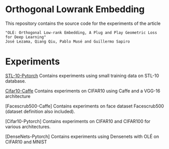# Orthogonal Lowrank Embedding

This repository contains the source code for the experiments of the article

    "OLÉ: Orthogonal Low-rank Embedding, A Plug and Play Geometric Loss for Deep Learning" 
    José Lezama, Qiang Qiu, Pablo Musé and Guillermo Sapiro

# Experiments


[STL-10-Pytorch](stl10)  Contains experiments using small training data on STL-10 database.

[Cifar10-Caffe](caffe_OLE) Contains experiments on CIFAR10 using Caffe and a VGG-16 architecture

[Facescrub500-Caffe] Contains experiments on face dataset Facescrub500 (dataset definition also included).

[Cifar10-Pytorch] Contains experiments on CIFAR10 and CIFAR100 for various architectures.

[DenseNets-Pytorch] Contains experiments using Densenets with OLÉ on CIFAR10 and MNIST

